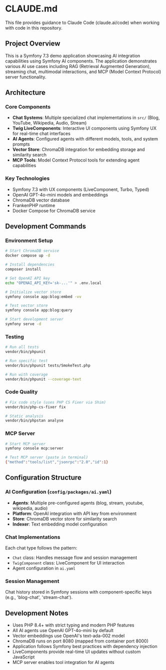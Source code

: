 # CLAUDE.md

This file provides guidance to Claude Code (claude.ai/code) when working with code in this repository.

## Project Overview

This is a Symfony 7.3 demo application showcasing AI integration capabilities using Symfony AI components. The application demonstrates various AI use cases including RAG (Retrieval Augmented Generation), streaming chat, multimodal interactions, and MCP (Model Context Protocol) server functionality.

## Architecture

### Core Components
- **Chat Systems**: Multiple specialized chat implementations in `src/` (Blog, YouTube, Wikipedia, Audio, Stream)
- **Twig LiveComponents**: Interactive UI components using Symfony UX for real-time chat interfaces  
- **AI Agents**: Configured agents with different models, tools, and system prompts
- **Vector Store**: ChromaDB integration for embedding storage and similarity search
- **MCP Tools**: Model Context Protocol tools for extending agent capabilities

### Key Technologies
- Symfony 7.3 with UX components (LiveComponent, Turbo, Typed)
- OpenAI GPT-4o-mini models and embeddings
- ChromaDB vector database
- FrankenPHP runtime
- Docker Compose for ChromaDB service

## Development Commands

### Environment Setup
```bash
# Start ChromaDB service
docker compose up -d

# Install dependencies
composer install

# Set OpenAI API key
echo "OPENAI_API_KEY='sk-...'" > .env.local

# Initialize vector store
symfony console app:blog:embed -vv

# Test vector store
symfony console app:blog:query

# Start development server
symfony serve -d
```

### Testing
```bash
# Run all tests
vendor/bin/phpunit

# Run specific test
vendor/bin/phpunit tests/SmokeTest.php

# Run with coverage
vendor/bin/phpunit --coverage-text
```

### Code Quality
```bash
# Fix code style (uses PHP CS Fixer via Shim)
vendor/bin/php-cs-fixer fix

# Static analysis
vendor/bin/phpstan analyse
```

### MCP Server
```bash
# Start MCP server
symfony console mcp:server

# Test MCP server (paste in terminal)
{"method":"tools/list","jsonrpc":"2.0","id":1}
```

## Configuration Structure

### AI Configuration (`config/packages/ai.yaml`)
- **Agents**: Multiple pre-configured agents (blog, stream, youtube, wikipedia, audio)
- **Platform**: OpenAI integration with API key from environment
- **Store**: ChromaDB vector store for similarity search
- **Indexer**: Text embedding model configuration

### Chat Implementations
Each chat type follows the pattern:
- `Chat` class: Handles message flow and session management
- `TwigComponent` class: LiveComponent for UI interaction
- Agent configuration in `ai.yaml`

### Session Management
Chat history stored in Symfony sessions with component-specific keys (e.g., 'blog-chat', 'stream-chat').

## Development Notes

- Uses PHP 8.4+ with strict typing and modern PHP features
- All AI agents use OpenAI GPT-4o-mini by default
- Vector embeddings use OpenAI's text-ada-002 model
- ChromaDB runs on port 8080 (mapped from container port 8000)
- Application follows Symfony best practices with dependency injection
- LiveComponents provide real-time UI updates without custom JavaScript
- MCP server enables tool integration for AI agents